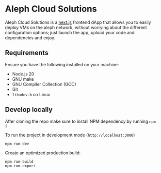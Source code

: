 # Aleph Cloud Solutions

Aleph Cloud Solutions is a [next.js](https://nextjs.org/) frontend dApp that allows you to easily deploy VMs on the aleph network, without worrying about the different configuration options; just launch the app, upload your code and dependencies and enjoy.

## Requirements

Ensure you have the following installed on your machine:

- Node.js 20
- GNU make
- GNU Compiler Collection (GCC)
- Git
- `libudev.h` on Linux

## Develop locally

After cloning the repo make sure to install NPM dependency by running `npm i`

To run the project in development mode (`http://localhost:3000`)

```
npm run dev
```

Create an optimized production build:

```
npm run build
npm run export
```
